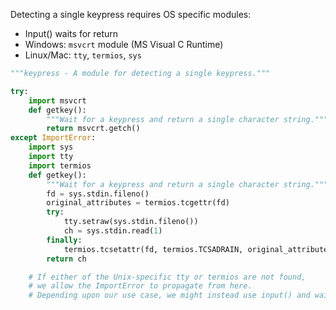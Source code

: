 
Detecting a single keypress requires OS specific modules:
- Input() waits for return
- Windows: `msvcrt` module (MS Visual C Runtime)
- Linux/Mac: `tty`, `termios`, `sys`

```python
"""keypress - A module for detecting a single keypress."""

try:
	import msvcrt
	def getkey():
		"""Wait for a keypress and return a single character string."""
		return msvcrt.getch()
except ImportError:
	import sys
	import tty
	import termios
	def getkey():
		"""Wait for a keypress and return a single character string."""
		fd = sys.stdin.fileno()
		original_attributes = termios.tcgettr(fd)
		try:
			tty.setraw(sys.stdin.fileno())
			ch = sys.stdin.read(1)
		finally:
			termios.tcsetattr(fd, termios.TCSADRAIN, original_attributes)
		return ch

	# If either of the Unix-specific tty or termios are not found,
	# we allow the ImportError to propagate from here.		
	# Depending upon our use case, we might instead use input() and wait for a return.
```
